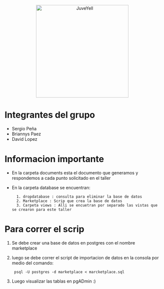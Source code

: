 <div>
<p style = 'text-align:center;'>
<img src="https://yt3.ggpht.com/ytc/AKedOLSMd2hyZPc9YzCrWY4XpGEQwrgXblzvBFu3843d=s900-c-k-c0x00ffffff-no-rj" alt="JuveYell" width="300px">
</p>
</div> 


# Integrantes del grupo

- Sergio Peña
- Briannys Paez
- David Lopez

# Informacion importante
- En la carpeta documents esta el documento que generamos y respondemos a cada punto solicitado en el taller
- En la carpeta database se encuentran:

        1. dropdatabase : consulta para eliminar la base de datos
        2. Marketplace : Scrip que crea la base de datos
        3. Carpeta views : Alli se encuetran por separado las vistas que se crearon para este taller

# Para correr el scrip

1. Se debe crear una base de datos en postgres con el nombre marketplace
2. luego se debe correr el script de importacion de datos en la consola por medio del comando:

        psql -U postgres -d marketplace < marcketplace.sql

3. Luego visualizar las tablas en pgADmin :)

        
    
            
                   
            
    

